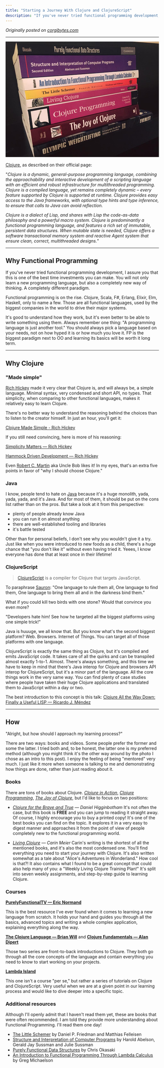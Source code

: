 ```yaml
---
title: "Starting a Journey With Clojure and ClojureScript"
description: "If you've never tried functional programming development, I assure you that this is one of the best time investments you can make. You will not only learn a new programming language, but also a completely new way of thinking. A completely different paradigm."
---
```


_Originally posted on [corgibytes.com](http://corgibytes.com/blog/2017/01/03/clojure-journey/)_

---

![Stack of Books](/assets/images/blog/stack-of-books.jpg)

[Clojure](https://clojure.org), as described on their official page:

"_Clojure is a dynamic, general-purpose programming language, combining the approachability and interactive development of a scripting language with an efficient and robust infrastructure for multithreaded programming. Clojure is a compiled language, yet remains completely dynamic – every feature supported by Clojure is supported at runtime. Clojure provides easy access to the Java frameworks, with optional type hints and type inference, to ensure that calls to Java can avoid reflection._

_Clojure is a dialect of Lisp, and shares with Lisp the code-as-data philosophy and a powerful macro system. Clojure is predominantly a functional programming language, and features a rich set of immutable, persistent data structures. When mutable state is needed, Clojure offers a software transactional memory system and reactive Agent system that ensure clean, correct, multithreaded designs._"

---

## Why Functional Programming

If you've never tried functional programming development, I assure you that this is one of the best time investments you can make. You will not only learn a new programming language, but also a completely new way of thinking. A completely different paradigm.

Functional programming is on the rise. Clojure, Scala, F#, Erlang, Elixir, Elm, Haskell, only to name a few. Those are all functional languages, used by the biggest companies in the world to drive their major systems.

It's good to understand how they work, but it's even better to be able to write something using them. Always remember one thing: "A programming language is just another tool." You should always pick a language based on your needs, not on how hyped it is or how much you love it. FP is the biggest paradigm next to OO and learning its basics will be worth it long term.

---

## Why Clojure

### "Made simple"

[Rich Hickey](https://twitter.com/richhickey?lang=en) made it very clear that Clojure is, and will always be, a simple language. Minimal syntax, very condensed and short API, no types. That simplicity, when comparing to other functional languages, makes it relatively easy to learn Clojure.

There's no better way to understand the reasoning behind the choices than to listen to the creator himself. In just an hour, you'll get it:

[Clojure Made Simple - Rich Hickey](https://www.youtube.com/watch?v=VSdnJDO-xdg)

If you still need convincing, here is more of his reasoning:

[Simplicity Matters — Rich Hickey](https://www.youtube.com/watch?v=rI8tNMsozo0)

[Hammock Driven Development — Rich Hickey](https://www.youtube.com/watch?v=f84n5oFoZBc)

Even [Robert C. Martin](https://twitter.com/unclebobmartin?ref_src=twsrc%5Egoogle%7Ctwcamp%5Eserp%7Ctwgr%5Eauthor) aka Uncle Bob likes it! In my eyes, that's an extra five points in favor of "why I should choose Clojure."

### Java

I know, people tend to hate on [Java](https://www.java.com/en/) because it's a huge monolith, yada, yada, yada, and it's Java. And for most of them, it should be put on the cons list rather than on the pros. But take a look at it from this perspective:

- plenty of people already know Java
- you can run it on almost anything
- there are well-established tooling and libraries
- it's battle tested

Other than for personal beliefs, I don't see why you wouldn't give it a try. Just like when you were introduced to new foods as a child, there's a huge chance that "you don't like it" without even having tried it. Yeees, I know everyone has done that at least once in their lifetime!

### ClojureScript

> [ClojureScript](https://clojurescript.org/) is a compiler for Clojure that targets JavaScript.

To paraphrase [Sauron](https://en.wikipedia.org/wiki/One_Ring): "One language to rule them all, One language to find them, One language to bring them all and in the darkness bind them."

What if you could kill two birds with one stone? Would that convince you even more?

"Developers hate him! See how he targeted all the biggest platforms using one simple trick!"

Java is huuuge, we all know that. But you know what's the second biggest platform? Web. Browsers. Internet of Things. You can target all of those platforms with one language.

ClojureScript is exactly the same thing as Clojure, but it's compiled and emits JavaScript code. It takes care of all the quirks and can be transpiled almost exactly 1-to-1. Almost. There's always something, and this time we have to keep in mind that there's Java interop for Clojure and browsers API interop for ClojureScript, but it's a minor part of the language. All the core things work in the very same way. You can find plenty of case studies where people have taken their huge Clojure applications and translated them to JavaScript within a day or two.

The best introduction to this concept is this talk: [Clojure All the Way Down: Finally a Useful LISP — Ricardo J. Méndez](https://www.youtube.com/watch?v=do-_nQL6tJg)

---

## How

"Alright, but how should I approach my learning process?"

There are two ways: books and videos. Some people prefer the former and some the latter. I tried both and, to be honest, the latter one is my preferred method (although you might think it's the other way around by the photo I chose as an intro to this post). I enjoy the feeling of being "mentored" very much. I just like it more when someone is talking to me and demonstrating how things are done, rather than just reading about it.

### Books

There are tons of books about Clojure. _[Clojure in Action](https://www.amazon.com/Clojure-Action-Elegant-Applications-JVM/dp/1935182595)_, _[Clojure Programming](https://www.amazon.com/Clojure-Programming-Practical-Lisp-World/dp/1449394701)_, _[The Joy of Clojure](https://www.amazon.com/Joy-Clojure-Michael-Fogus/dp/1617291412/ref=dp_ob_title_bk)_, but I'd like to focus on two positions:

- _[Clojure for the Brave and True](http://www.braveclojure.com/) — Daniel Higginbotham_
  It's not often the case, but this book is **FREE** and you can jump to reading it straight away. Of course, I highly encourage you to buy a printed copy! It's one of the best books you can find on the topic. It explores it in a very easy to digest manner and approaches it from the point of view of people completely new to the functional programming world.

- _[Living Clojure](http://www.goodreads.com/book/show/24701168-living-clojure) — Carin Meier_
  Carin's writing is the shortest of all the mentioned books, and it's also the most condensed one. You'll find everything you need to start your journey with Clojure. It's also written somewhat as a tale about "Alice's Adventures in Wonderland." How cool is that?! It also contains what I found to be a great concept that could also help many of you: a "Weekly Living Clojure Training Plan!" It's split into seven weekly assignments, and step-by-step guide to learning Clojure.

### Courses

**[PurelyFunctionalTV — Eric Normand](https://purelyfunctional.tv)**

This is the best resource I've ever found when it comes to learning a new language from scratch. It holds your hand and guides you through all the basics, advanced topics and writing a whole complex application, explaining everything along the way.

**[The Clojure Language — Brian Will](https://www.youtube.com/watch?v=9A9qsaZZefw&list=PLAC43CFB134E85266)** and **[Clojure Fundamentals — Alan Dipert](https://www.pluralsight.com/courses/clojure-fundamentals-part-one)**

Those two series are front-to-back introductions to Clojure. They both go through all the core concepts of the language and contain everything you need to know to start working on your projects.

**[Lambda Island](https://lambdaisland.com)**

This one isn't a course "per se," but rather a series of tutorials on Clojure and ClojureScript. Very useful when we are at a given point in our learning process and would like to dive deeper into a specific topic.

### Additional resources

Although I'll openly admit that I haven't read them yet, these are books that were often recommended. I am told they provide more understanding about Functional Programming. I'll read them one day!

- [The Little Schemer](http://www.goodreads.com/book/show/548914.The_Little_Schemer) by Daniel P. Friedman and Matthias Felleisen
- [Structure and Interpretation of Computer Programs](http://www.goodreads.com/book/show/43713.Structure_and_Interpretation_of_Computer_Programs) by Harold Abelson, Gerald Jay Sussman and Julie Sussman
- [Purely Functional Data Structures](http://www.goodreads.com/book/show/594288.Purely_Functional_Data_Structures) by Chris Okasaki
- [An Introduction to Functional Programming Through Lambda Calculus](http://www.goodreads.com/book/show/12169041-an-introduction-to-functional-programming-through-lambda-calculus) by Greg Michaelson
